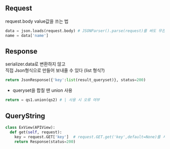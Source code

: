 ## Request
request.body value값을 쓰는 법
```python
data = json.loads(request.body) # JSONParser().parse(request)를 써도 무관?
name = data['name']
```
## Response
serializer.data로 변환하지 않고   
직접 Json형식으로 만들어 보내줄 수 있다 (list 형식?)
```python
return JsonResponse({'key':list(result_queryset)}, status=200)
```
* queryset을 합칠 땐 union 사용
```python
return = qs1.union(qs2) # | 사용 시 오류 여부
```
## QueryString
```python
class ExView(APIView):
  def get(self, request):
    key = request.GET['key']  # request.GET.get('key',default=None)를 사용하면 key값이 없을때 null로 받아온다
    return Response(status=200)
```

